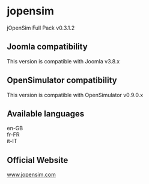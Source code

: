 # jopensim
jOpenSim Full Pack v0.3.1.2

## Joomla compatibility
This version is compatible with Joomla v3.8.x

## OpenSimulator compatibility
This version is compatible with OpenSimulator v0.9.0.x

## Available languages
en-GB<br />
fr-FR<br />
it-IT

## Official Website
www.jopensim.com